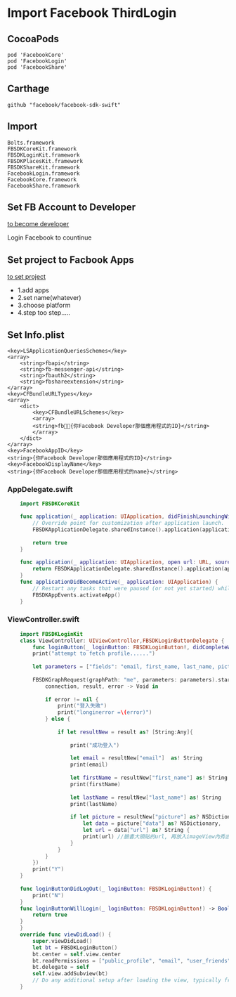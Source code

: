 # Import Facebook ThirdLogin

## CocoaPods

    pod 'FacebookCore'
    pod 'FacebookLogin'
    pod 'FacebookShare'

## Carthage

    github "facebook/facebook-sdk-swift"

## Import
    Bolts.framework
    FBSDKCoreKit.framework
    FBSDKLoginKit.framework
    FBSDKPlacesKit.framework
    FBSDKShareKit.framework
    FacebookLogin.framework
    FacebookCore.framework
    FacebookShare.framework

## Set FB Account to Developer
[to become developer](https://developers.facebook.com/?advanced_app_create=true)

Login Facebook to countinue

## Set project to Facbook Apps
[to set project](https://developers.facebook.com/apps/)

- 1.add apps
- 2.set name(whatever)
- 3.choose platform
- 4.step too step.....

## Set Info.plist
```
<key>LSApplicationQueriesSchemes</key>
<array>
	<string>fbapi</string>
	<string>fb-messenger-api</string>
	<string>fbauth2</string>
	<string>fbshareextension</string>
</array>
<key>CFBundleURLTypes</key>
<array>
	<dict>
		<key>CFBundleURLSchemes</key>
		<array>
        <string>fb{你Facebook Developer那個應用程式的ID}</string>
		</array>
	</dict>
</array>
<key>FacebookAppID</key>
<string>{你Facebook Developer那個應用程式的ID}</string>
<key>FacebookDisplayName</key>
<string>{你Facebook Developer那個應用程式的name}</string>
```

### AppDelegate.swift
``` swift
    import FBSDKCoreKit

    func application(_ application: UIApplication, didFinishLaunchingWithOptions launchOptions: [UIApplicationLaunchOptionsKey: Any]?) -> Bool {
        // Override point for customization after application launch.
        FBSDKApplicationDelegate.sharedInstance().application(application, didFinishLaunchingWithOptions: launchOptions)
        
        return true
    }
    
    func application(_ application: UIApplication, open url: URL, sourceApplication: String?, annotation: Any) -> Bool {
        return FBSDKApplicationDelegate.sharedInstance().application(application, open: url, sourceApplication: sourceApplication, annotation: annotation)
    }
    func applicationDidBecomeActive(_ application: UIApplication) {
        // Restart any tasks that were paused (or not yet started) while the application was inactive. If the application was previously in the background, optionally refresh the user interface.
        FBSDKAppEvents.activateApp()
    }
```

### ViewController.swift
```swift
    import FBSDKLoginKit
    class ViewController: UIViewController,FBSDKLoginButtonDelegate {
        func loginButton(_ loginButton: FBSDKLoginButton!, didCompleteWith result: FBSDKLoginManagerLoginResult!, error: Error!) {
        print("attempt to fetch profile......")
        
        let parameters = ["fields": "email, first_name, last_name, picture.type(large)"]
        
        FBSDKGraphRequest(graphPath: "me", parameters: parameters).start(completionHandler: {
            connection, result, error -> Void in
            
            if error != nil {
                print("登入失敗")
                print("longinerror =\(error)")
            } else {
                
                if let resultNew = result as? [String:Any]{
                    
                    print("成功登入")
                    
                    let email = resultNew["email"]  as! String
                    print(email)
                    
                    let firstName = resultNew["first_name"] as! String
                    print(firstName)
                    
                    let lastName = resultNew["last_name"] as! String
                    print(lastName)
                    
                    if let picture = resultNew["picture"] as? NSDictionary,
                        let data = picture["data"] as? NSDictionary,
                        let url = data["url"] as? String {
                        print(url) //臉書大頭貼的url, 再放入imageView內秀出來
                    }
                }
            }
        })
        print("Y")
    }
    
    func loginButtonDidLogOut(_ loginButton: FBSDKLoginButton!) {
        print("N")
    }
    func loginButtonWillLogin(_ loginButton: FBSDKLoginButton!) -> Bool {
        return true
    }
    }
    override func viewDidLoad() {
        super.viewDidLoad()
        let bt = FBSDKLoginButton()
        bt.center = self.view.center
        bt.readPermissions = ["public_profile", "email", "user_friends"]
        bt.delegate = self
        self.view.addSubview(bt)
        // Do any additional setup after loading the view, typically from a nib.
    }
```